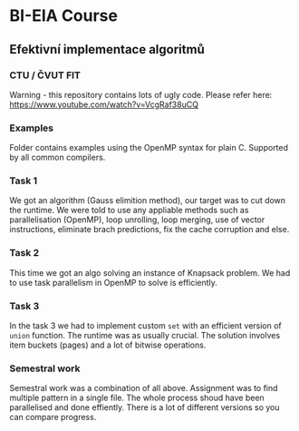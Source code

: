 # BI-EIA Course
## Efektivní implementace algoritmů
### CTU / ČVUT FIT

Warning - this repository contains lots of ugly code. Please refer here: https://www.youtube.com/watch?v=VcgRaf38uCQ

### Examples
Folder contains examples using the OpenMP syntax for plain C. Supported by all common compilers.

### Task 1
We got an algorithm (Gauss elimition method), our target was to cut down the runtime. We were told to use any appliable methods such as parallelisation (OpenMP), loop unrolling, loop merging, use of vector instructions, eliminate brach predictions, fix the cache corruption and else.

### Task 2
This time we got an algo solving an instance of Knapsack problem. We had to use task parallelism in OpenMP to solve is efficiently.

### Task 3
In the task 3 we had to implement custom `set` with an efficient version of `union` function. The runtime was as usually crucial. The solution involves item buckets (pages) and a lot of bitwise operations. 

### Semestral work
Semestral work was a combination of all above. Assignment was to find multiple pattern in a single file. The whole process shoud have been parallelised and done effiently. There is a lot of different versions so you can compare progress.
